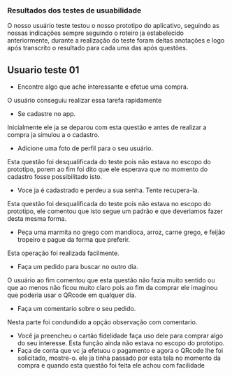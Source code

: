 ### Resultados dos testes de usuabilidade
O nosso usuário teste testou o nosso prototipo do aplicativo, seguindo as nossas indicações sempre seguindo o roteiro ja estabelecido anteriormente, durante a realização do teste foram deitas anotações e logo após transcrito o resultado para cada uma das após questões.

## Usuario teste 01

- Encontre algo que ache interessante e efetue uma compra.

O usuário conseguiu realizar essa tarefa rapidamente 
- Se cadastre no app.

Inicialmente ele ja se deparou com esta questão e antes de realizar a compra ja simulou a o cadastro.
- Adicione uma foto de perfil para o seu usuário.

Esta questão foi desqualificada do teste pois não estava no escopo do prototipo, porem ao fim foi dito que ele esperava que no momento do cadastro fosse possibilitado isto.
- Voce ja é cadastrado e perdeu a sua senha. Tente recupera-la.

Esta questão foi desqualificada do teste pois não estava no escopo do prototipo, ele comentou que isto segue um padrão e que deveriamos fazer desta mesma forma.

- Peça uma marmita no grego com mandioca, arroz, carne grego, e feijão tropeiro e pague da forma que preferir.

Esta operação foi realizada facilmente.
- Faça um pedido para buscar no outro dia.

O usuário ao fim comentou que esta questão não fazia muito sentido ou que ao menos não ficou muito claro pois ao fim da comprar ele imaginou que poderia usar o QRcode em qualquer dia.
- Faça um comentario sobre o seu pedido.

Nesta parte foi condundido a opção observação com comentario.
- Você ja preencheu o cartão fidelidade faça uso dele para comprar algo do seu interesse.
Esta função ainda não estava no escopo do prototipo.
- Faça de conta que vc ja efetuou o pagamento e agora o QRcode lhe foi solicitado, mostre-o.
ele ja tinha passado por esta tela no momento da compra e quando esta questão foi feita ele achou com facilidade

